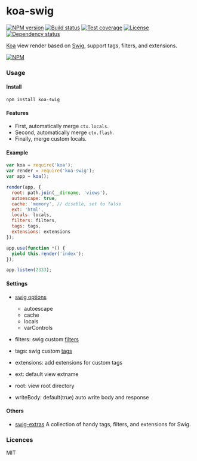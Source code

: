 # koa-swig

[![NPM version][npm-img]][npm-url]
[![Build status][travis-img]][travis-url]
[![Test coverage][coveralls-img]][coveralls-url]
[![License][license-img]][license-url]
[![Dependency status][david-img]][david-url]

[Koa][] view render based on [Swig][], support tags, filters, and extensions.

[![NPM](https://nodei.co/npm/koa-swig.png?downloads=true)](https://nodei.co/npm/koa-swig/)

### Usage

#### Install

```
npm install koa-swig
```

#### Features

* First, automatically merge `ctx.locals`.
* Second, automatically merge `ctx.flash`.
* Finally, merge custom locals.

#### Example

```js
var koa = require('koa');
var render = require('koa-swig');
var app = koa();

render(app, {
  root: path.join(__dirname, 'views'),
  autoescape: true,
  cache: 'memory', // disable, set to false
  ext: 'html',
  locals: locals,
  filters: filters,
  tags: tags,
  extensions: extensions
});

app.use(function *() {
  yield this.render('index');
});

app.listen(2333);
```

#### Settings

* [swig options](http://paularmstrong.github.io/swig/docs/api/#SwigOpts)
  - autoescape
  - cache
  - locals
  - varControls

* filters: swig custom [filters](http://paularmstrong.github.io/swig/docs/extending/#filters)

* tags: swig custom [tags](http://paularmstrong.github.io/swig/docs/extending/#tags)

* extensions: add extensions for custom tags

* ext: default view extname

* root: view root directory

* writeBody: default(true) auto write body and response


#### Others

* [swig-extras](https://github.com/paularmstrong/swig-extras) A collection of handy tags, filters, and extensions for Swig.

### Licences

MIT

[koa]: http://koajs.com
[swig]: http://paularmstrong.github.io/swig/

[npm-img]: https://img.shields.io/npm/v/koa-swig.svg?style=flat-square
[npm-url]: https://npmjs.org/package/koa-swig
[travis-img]: https://img.shields.io/travis/koa-modules/koa-swig.svg?style=flat-square
[travis-url]: https://travis-ci.org/koa-modules/koa-swig
[coveralls-img]: https://img.shields.io/coveralls/koa-modules/koa-swig.svg?style=flat-square
[coveralls-url]: https://coveralls.io/r/koa-modules/koa-swig?branch=master
[license-img]: https://img.shields.io/badge/license-MIT-green.svg?style=flat-square
[license-url]: LICENSE
[david-img]: https://img.shields.io/david/koa-modules/koa-swig.svg?style=flat-square
[david-url]: https://david-dm.org/koa-modules/koa-swig
